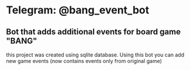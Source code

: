 # Telegram: @bang_event_bot
## Bot that adds additional events for board game "BANG"
this project was created using sqlite database. Using this bot you can add new game events (now contains events only from original game)
